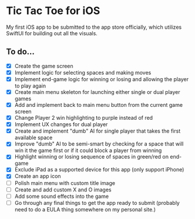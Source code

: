 # Tic Tac Toe for iOS

My first iOS app to be submitted to the app store officially, which utilizes SwiftUI for building out all the visuals.


## To do...
- [X] Create the game screen
- [X] Implement logic for selecting spaces and making moves
- [X] Implement end-game logic for winning or losing and allowing the player to play again
- [X] Create main menu skeleton for launching either single or dual player games
- [X] Add and implement back to main menu button from the current game screen
- [X] Change Player 2 win highlighting to purple instead of red
- [X] Implement UX changes for dual player
- [X] Create and implement "dumb" AI for single player that takes the first available space
- [X] Improve "dumb" AI to be semi-smart by checking for a space that will win it the game first or if it could block a player from winning
- [X] Highlight winning or losing sequence of spaces in green/red on end-game
- [X] Exclude iPad as a supported device for this app (only support iPhone)
- [X] Create an app icon
- [ ] Polish main menu with custom title image
- [ ] Create and add custom X and O images
- [ ] Add some sound effects into the game
- [ ] Go through any final things to get the app ready to submit (probably need to do a EULA thing somewhere on my personal site.)
